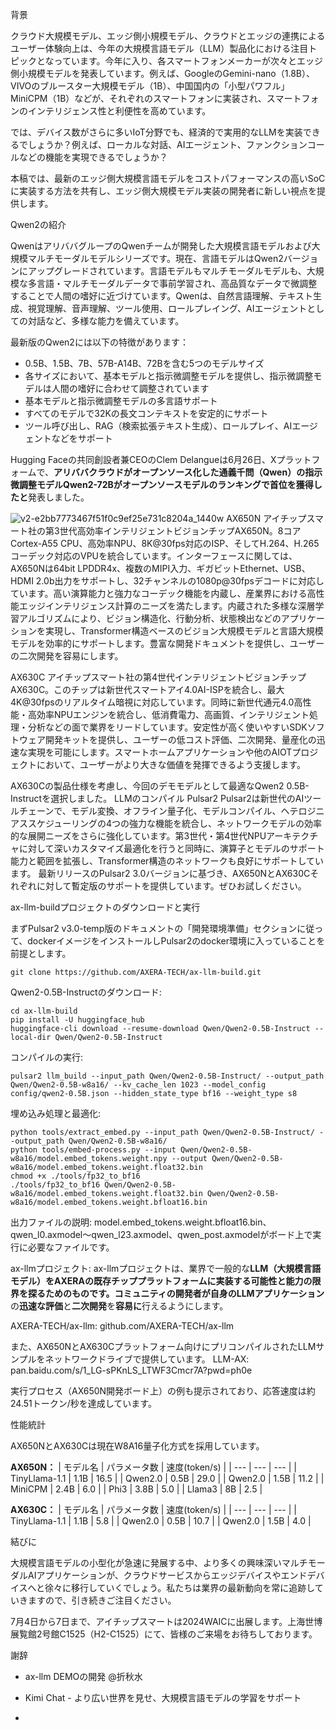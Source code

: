

背景

クラウド大規模モデル、エッジ側小規模モデル、クラウドとエッジの連携による
ユーザー体験向上は、今年の大規模言語モデル（LLM）製品化における注目トピックとなっています。今年に入り、各スマートフォンメーカーが次々とエッジ側小規模モデルを発表しています。例えば、GoogleのGemini-nano（1.8B）、VIVOのブルースター大規模モデル（1B）、中国国内の「小型パワフル」MiniCPM（1B）などが、それぞれのスマートフォンに実装され、スマートフォンのインテリジェンス性と利便性を高めています。

では、デバイス数がさらに多いIoT分野でも、経済的で実用的なLLMを実装できるでしょうか？例えば、ローカルな対話、AIエージェント、ファンクションコールなどの機能を実現できるでしょうか？

本稿では、最新のエッジ側大規模言語モデルをコストパフォーマンスの高いSoCに実装する方法を共有し、エッジ側大規模モデル実装の開発者に新しい視点を提供します。

Qwen2の紹介

QwenはアリババグループのQwenチームが開発した大規模言語モデルおよび大規模マルチモーダルモデルシリーズです。現在、言語モデルはQwen2バージョンにアップグレードされています。言語モデルもマルチモーダルモデルも、大規模な多言語・マルチモーダルデータで事前学習され、高品質なデータで微調整することで人間の嗜好に近づけています。Qwenは、自然言語理解、テキスト生成、視覚理解、音声理解、ツール使用、ロールプレイング、AIエージェントとしての対話など、多様な能力を備えています。

最新版のQwen2には以下の特徴があります：

* 0.5B、1.5B、7B、57B-A14B、72Bを含む5つのモデルサイズ
* 各サイズにおいて、基本モデルと指示微調整モデルを提供し、指示微調整モデルは人間の嗜好に合わせて調整されています
* 基本モデルと指示微調整モデルの多言語サポート
* すべてのモデルで32Kの長文コンテキストを安定的にサポート
* ツール呼び出し、RAG（検索拡張テキスト生成）、ロールプレイ、AIエージェントなどをサポート

Hugging Faceの共同創設者兼CEOのClem Delangueは6月26日、Xプラットフォームで、**アリババクラウドがオープンソース化した通義千問（Qwen）の指示微調整モデルQwen2-72Bがオープンソースモデルのランキングで首位を獲得したと**発表しました。

![v2-e2bb7773467f51f0c9ef25e731c8204a_1440w](https://github.com/user-attachments/assets/17d4dbea-afbb-45fd-a748-08cfd74cc4f3)
AX650N
アイチップスマート社の第3世代高効率インテリジェントビジョンチップAX650N。8コアCortex-A55 CPU、高効率NPU、8K@30fps対応のISP、そしてH.264、H.265コーデック対応のVPUを統合しています。インターフェースに関しては、AX650Nは64bit LPDDR4x、複数のMIPI入力、ギガビットEthernet、USB、HDMI 2.0b出力をサポートし、32チャンネルの1080p@30fpsデコードに対応しています。高い演算能力と強力なコーデック機能を内蔵し、産業界における高性能エッジインテリジェンス計算のニーズを満たします。内蔵された多様な深層学習アルゴリズムにより、ビジョン構造化、行動分析、状態検出などのアプリケーションを実現し、Transformer構造ベースのビジョン大規模モデルと言語大規模モデルを効率的にサポートします。豊富な開発ドキュメントを提供し、ユーザーの二次開発を容易にします。


AX630C
アイチップスマート社の第4世代インテリジェントビジョンチップAX630C。このチップは新世代スマートアイ4.0AI-ISPを統合し、最大4K@30fpsのリアルタイム暗視に対応しています。同時に新世代通元4.0高性能・高効率NPUエンジンを統合し、低消費電力、高画質、インテリジェント処理・分析などの面で業界をリードしています。安定性が高く使いやすいSDKソフトウェア開発キットを提供し、ユーザーの低コスト評価、二次開発、量産化の迅速な実現を可能にします。スマートホームアプリケーションや他のAIOTプロジェクトにおいて、ユーザーがより大きな価値を発揮できるよう支援します。

AX630Cの製品仕様を考慮し、今回のデモモデルとして最適なQwen2 0.5B-Instructを選択しました。
LLMのコンパイル
Pulsar2
Pulsar2は新世代のAIツールチェーンで、モデル変換、オフライン量子化、モデルコンパイル、ヘテロジニアススケジューリングの4つの強力な機能を統合し、ネットワークモデルの効率的な展開ニーズをさらに強化しています。第3世代・第4世代NPUアーキテクチャに対して深いカスタマイズ最適化を行うと同時に、演算子とモデルのサポート能力と範囲を拡張し、Transformer構造のネットワークも良好にサポートしています。
最新リリースのPulsar2 3.0バージョンに基づき、AX650NとAX630Cそれぞれに対して暫定版のサポートを提供しています。ぜひお試しください。


ax-llm-buildプロジェクトのダウンロードと実行

まずPulsar2 v3.0-temp版のドキュメントの「開発環境準備」セクションに従って、dockerイメージをインストールしPulsar2のdocker環境に入っていることを前提とします。

```text
git clone https://github.com/AXERA-TECH/ax-llm-build.git
```

Qwen2-0.5B-Instructのダウンロード:
```text
cd ax-llm-build
pip install -U huggingface_hub
huggingface-cli download --resume-download Qwen/Qwen2-0.5B-Instruct --local-dir Qwen/Qwen2-0.5B-Instruct
```

コンパイルの実行:
```text
pulsar2 llm_build --input_path Qwen/Qwen2-0.5B-Instruct/ --output_path Qwen/Qwen2-0.5B-w8a16/ --kv_cache_len 1023 --model_config config/qwen2-0.5B.json --hidden_state_type bf16 --weight_type s8
```

埋め込み処理と最適化:
```text
python tools/extract_embed.py --input_path Qwen/Qwen2-0.5B-Instruct/ --output_path Qwen/Qwen2-0.5B-w8a16/
python tools/embed-process.py --input Qwen/Qwen2-0.5B-w8a16/model.embed_tokens.weight.npy --output Qwen/Qwen2-0.5B-w8a16/model.embed_tokens.weight.float32.bin
chmod +x ./tools/fp32_to_bf16
./tools/fp32_to_bf16 Qwen/Qwen2-0.5B-w8a16/model.embed_tokens.weight.float32.bin Qwen/Qwen2-0.5B-w8a16/model.embed_tokens.weight.bfloat16.bin
```

出力ファイルの説明:
model.embed_tokens.weight.bfloat16.bin、qwen_l0.axmodel〜qwen_l23.axmodel、qwen_post.axmodelがボード上で実行に必要なファイルです。

ax-llmプロジェクト:
ax-llmプロジェクトは、業界で一般的な**LLM（大規模言語モデル）**をAXERAの既存チッププラットフォームに実装する可能性と能力の限界を探るためのものです。コミュニティの開発者が自身の**LLMアプリケーション**の**迅速な評価**と**二次開発**を**容易に**行えるようにします。

AXERA-TECH/ax-llm:
github.com/AXERA-TECH/ax-llm

また、AX650NとAX630Cプラットフォーム向けにプリコンパイルされたLLMサンプルをネットワークドライブで提供しています。
LLM-AX:
pan.baidu.com/s/1_LG-sPKnLS_LTWF3Cmcr7A?pwd=ph0e

実行プロセス（AX650N開発ボード上）の例も提示されており、応答速度は約24.51トークン/秒を達成しています。


性能統計

AX650NとAX630Cは現在W8A16量子化方式を採用しています。

**AX650N：**
| モデル名 | パラメータ数 | 速度(token/s) |
| --- | --- | --- |
| TinyLlama-1.1 | 1.1B | 16.5 |
| Qwen2.0 | 0.5B | 29.0 |
| Qwen2.0 | 1.5B | 11.2 |
| MiniCPM | 2.4B | 6.0 |
| Phi3 | 3.8B | 5.0 |
| Llama3 | 8B | 2.5 |

**AX630C：**
| モデル名 | パラメータ数 | 速度(token/s) |
| --- | --- | --- |
| TinyLlama-1.1 | 1.1B | 5.8 |
| Qwen2.0 | 0.5B | 10.7 |
| Qwen2.0 | 1.5B | 4.0 |

結びに

大規模言語モデルの小型化が急速に発展する中、より多くの興味深いマルチモーダルAIアプリケーションが、クラウドサービスからエッジデバイスやエンドデバイスへと徐々に移行していくでしょう。私たちは業界の最新動向を常に追跡していきますので、引き続きご注目ください。

7月4日から7日まで、アイチップスマートは2024WAICに出展します。上海世博展覧館2号館C1525（H2-C1525）にて、皆様のご来場をお待ちしております。

謝辞
* ax-llm DEMOの開発 @折秋水
* Kimi Chat - より広い世界を見せ、大規模言語モデルの学習をサポート

* 



